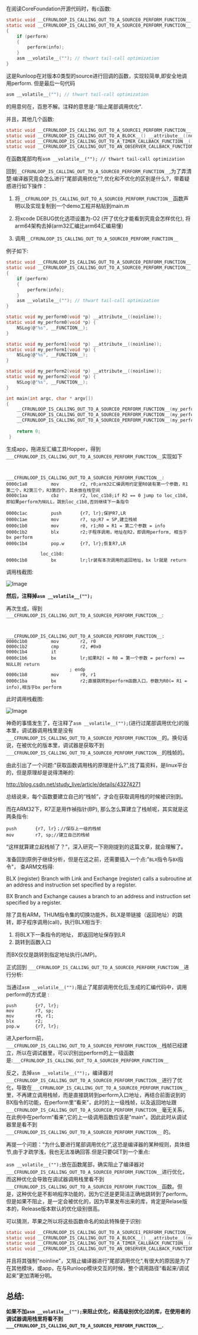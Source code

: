 在阅读CoreFoundation开源代码时，有c函数:
```c
static void __CFRUNLOOP_IS_CALLING_OUT_TO_A_SOURCE0_PERFORM_FUNCTION__() __attribute__((noinline));
static void __CFRUNLOOP_IS_CALLING_OUT_TO_A_SOURCE0_PERFORM_FUNCTION__(void (*perform)(void *), void *info)
{
    if (perform)
    {
        perform(info);
    }
    asm __volatile__(""); // thwart tail-call optimization
}
```
这是Runloop在对版本0类型的source进行回调的函数，实现较简单,即安全地调用perform.
但是最后一句代码
```c
asm __volatile__(""); // thwart tail-call optimization
```
的用意何在，百思不解。注释的意思是:"阻止尾部调用优化".

并且，其他几个函数:
```c
static void __CFRUNLOOP_IS_CALLING_OUT_TO_A_SOURCE1_PERFORM_FUNCTION__() __attribute__((noinline));
static void __CFRUNLOOP_IS_CALLING_OUT_TO_A_BLOCK__() __attribute__((noinline));
static void __CFRUNLOOP_IS_CALLING_OUT_TO_A_TIMER_CALLBACK_FUNCTION__() __attribute__((noinline));
static void __CFRUNLOOP_IS_CALLING_OUT_TO_AN_OBSERVER_CALLBACK_FUNCTION__() __attribute__((noinline));
```

在函数尾部均有`asm __volatile__(""); // thwart tail-call optimization`

回到`__CFRUNLOOP_IS_CALLING_OUT_TO_A_SOURCE0_PERFORM_FUNCTION__`,为了弄清楚:编译器究竟会怎么进行"尾部调用优化"?,优化和不优化的区别是什么?，带着疑惑进行如下操作：

1. 将`__CFRUNLOOP_IS_CALLING_OUT_TO_A_SOURCE0_PERFORM_FUNCTION__`函数声明以及实现复制到一个demo工程并粘贴到main.m 

2. 将xcode DEBUG优化选项设置为-O2 (开了优化才能看到究竟会怎样优化), 将arm64架构去掉(arm32汇编比arm64汇编易懂)
 
3. 调用`__CFRUNLOOP_IS_CALLING_OUT_TO_A_SOURCE0_PERFORM_FUNCTION__`

例子如下:
```c
static void __CFRUNLOOP_IS_CALLING_OUT_TO_A_SOURCE0_PERFORM_FUNCTION__() __attribute__((noinline));
static void __CFRUNLOOP_IS_CALLING_OUT_TO_A_SOURCE0_PERFORM_FUNCTION__(void (*perform)(void *), void *info)
{
    if (perform)
    {
        perform(info);
    }
    asm __volatile__(""); // thwart tail-call optimization
}

static void my_perform0(void *p) __attribute__((noinline));
static void my_perform0(void *p) {
    NSLog(@"%s", __FUNCTION__);
}

static void my_perform1(void *p) __attribute__((noinline));
static void my_perform1(void *p) {
    NSLog(@"%s", __FUNCTION__);
}

static void my_perform2(void *p) __attribute__((noinline));
static void my_perform2(void *p) {
    NSLog(@"%s", __FUNCTION__);
}

int main(int argc, char * argv[])
{
    __CFRUNLOOP_IS_CALLING_OUT_TO_A_SOURCE0_PERFORM_FUNCTION__(my_perform0, "aaa");
    __CFRUNLOOP_IS_CALLING_OUT_TO_A_SOURCE0_PERFORM_FUNCTION__(my_perform1, "bbb");
    __CFRUNLOOP_IS_CALLING_OUT_TO_A_SOURCE0_PERFORM_FUNCTION__(my_perform2, "ccc");
    
    return 0;
 }
```
生成app，拖进反汇编工具Hopper，得到`___CFRUNLOOP_IS_CALLING_OUT_TO_A_SOURCE0_PERFORM_FUNCTION__`实现如下
```assembly

             ___CFRUNLOOP_IS_CALLING_OUT_TO_A_SOURCE0_PERFORM_FUNCTION__:
0000c1a8         mov        r2, r0;arm32汇编调用约定里R0装有第一个参数，R1第二个，R2第三个，R3第四个，其余放在栈空间
0000c1aa         cbz        r2, loc_c1b8;if R2 == 0 jump to loc_c1b8, 即如果perform为NULL，跳到loc_c1b8,否则继续下一条指令

0000c1ac         push       {r7, lr};保护R7,LR
0000c1ae         mov        r7, sp;R7 = SP,建立栈帧
0000c1b0         mov        r0, r1;R0 = R1 = 第二个参数 = info
0000c1b2         blx        r2;子程序调用，地址在R2，即调用perform, 相当于bx perform 
0000c1b4         pop.w      {r7, lr};恢复R7,LR

             loc_c1b8:
0000c1b8         bx         lr;lr装有本次调用的返回地址，bx lr就是 return
```
调用栈截图: 

![Image](http://oem96wx6v.bkt.clouddn.com/屏幕快照%202017-07-13%20上午11.33.48.png)


**然后，注释掉`asm __volatile__("");`**

再次生成，得到`___CFRUNLOOP_IS_CALLING_OUT_TO_A_SOURCE0_PERFORM_FUNCTION__`:

```assembly

             ___CFRUNLOOP_IS_CALLING_OUT_TO_A_SOURCE0_PERFORM_FUNCTION__:
0000c1b0         mov        r2, r0
0000c1b2         cmp        r2, #0x0
0000c1b4         it
0000c1b6         bx         lr;如果R2( = R0 = 第一个参数 = perform) == NULL则 return
                        ; endp
0000c1b8         mov        r0, r1
0000c1ba         bx         r2;直接跳转到perform函数入口，参数为R0(= R1 = info),相当于bx perform
```

此时调用栈截图:

![Image](http://oem96wx6v.bkt.clouddn.com/屏幕快照%202017-07-13%20上午11.40.44.png)



神奇的事情发生了，在注释了`asm __volatile__("");`(进行过尾部调用优化)的版本里，调试器调用栈里是没有`___CFRUNLOOP_IS_CALLING_OUT_TO_A_SOURCE0_PERFORM_FUNCTION__`的。换句话说，在被优化的版本里，调试器是获取不到 `___CFRUNLOOP_IS_CALLING_OUT_TO_A_SOURCE0_PERFORM_FUNCTION__`的栈帧的。

由此引出了一个问题:"获取函数调用栈的原理是什么?",找了篇资料，是linux平台的，但是原理却是说得清晰的:

http://blog.csdn.net/study_live/article/details/43274271

总结说来，每个函数要建立自己的“栈帧”，才会在获取调用栈的时候被识别到。

而在ARM32下，R7正是用作禎指针(BP), 那么怎么算建立了栈帧呢，其实就是这两条指令:

```assembly
push       {r7, lr}；//保存上一级的栈帧
mov        r7, sp;//建立自己的栈帧
```

“这样就算建立起栈帧了？”，深入研究一下刚刚提到的这篇文章，就会理解了。

准备回到原例子继续分析，但是在这之前，还需要插入一个点:"`BLX`指令与`BX`指令"， 查ARM文档得:

BLX (register)
Branch with Link and Exchange (register) calls a subroutine at an address and instruction set specified by a register.

BX
Branch and Exchange causes a branch to an address and instruction set specified by a register.

除了具有ARM，THUM指令集的切换功能外，BLX是带链接（返回地址）的跳转，即子程序调用(call)，执行BLX相当于:

1. 将BLX下一条指令的地址， 即返回地址保存到LR
2. 跳转到函数入口

而BX仅仅是跳转到指定地址执行(JMP)。

正式回到 `___CFRUNLOOP_IS_CALLING_OUT_TO_A_SOURCE0_PERFORM_FUNCTION__`进行分析:

当通过`asm __volatile__("");`阻止了尾部调用优化后,生成的汇编代码中，调用perform的方式是 :
```assembly
push       {r7, lr};
mov        r7, sp;
mov        r0, r1;
blx        r2; 
pop.w      {r7, lr};
```
进入perform前，`___CFRUNLOOP_IS_CALLING_OUT_TO_A_SOURCE0_PERFORM_FUNCTION__`栈帧已经建立，所以在调试器里，可以识别出perform的上一级函数是:`___CFRUNLOOP_IS_CALLING_OUT_TO_A_SOURCE0_PERFORM_FUNCTION__`

反之，去掉`asm __volatile__("");`，编译器对`___CFRUNLOOP_IS_CALLING_OUT_TO_A_SOURCE0_PERFORM_FUNCTION__`进行了优化，导致在`___CFRUNLOOP_IS_CALLING_OUT_TO_A_SOURCE0_PERFORM_FUNCTION__`里，不再建立调用栈帧，而是直接跳转到perform入口地址，再结合前面说到的BX指令的功能，在perform里“看来”，此时的上一级栈帧，以及返回地址跟`___CFRUNLOOP_IS_CALLING_OUT_TO_A_SOURCE0_PERFORM_FUNCTION__`毫无关系，在此例中在perform“看来”,它的上一级调用函数应该是"main"。因此此时从调试器里是看不到`___CFRUNLOOP_IS_CALLING_OUT_TO_A_SOURCE0_PERFORM_FUNCTION__`
的。

再提一个问题：“为什么要进行尾部调用优化?”,这恐是编译器的某种规则，具体细节,由于才疏学浅，我也无法准确回答.但是只要GET到一个重点:

`asm __volatile__("");`放在函数尾部，确实阻止了编译器对`___CFRUNLOOP_IS_CALLING_OUT_TO_A_SOURCE0_PERFORM_FUNCTION__`进行优化，而这种优化会导致在调试器调用栈里看不到`___CFRUNLOOP_IS_CALLING_OUT_TO_A_SOURCE0_PERFORM_FUNCTION__`函数。但是，这种优化是不影响程序功能的，因为它还是更简洁正确地跳转到了perform。但是如果不阻止，是一定会被优化的，因为苹果发布出来的库，肯定是Relase版本的，Release版本默认的优化级别很高。

可以猜测，苹果之所以将这些函数命名的如此特殊便于识别:
```c
static void __CFRUNLOOP_IS_CALLING_OUT_TO_A_SOURCE1_PERFORM_FUNCTION__() __attribute__((noinline));
static void __CFRUNLOOP_IS_CALLING_OUT_TO_A_BLOCK__() __attribute__((noinline));
static void __CFRUNLOOP_IS_CALLING_OUT_TO_A_TIMER_CALLBACK_FUNCTION__() __attribute__((noinline));
static void __CFRUNLOOP_IS_CALLING_OUT_TO_AN_OBSERVER_CALLBACK_FUNCTION__() __attribute__((noinline));
```

并且将其强制"noinline"，又阻止编译器进行”尾部调用优化“,有很大的原因是为了在其他模块，或app，在与Runloop模块交互的时候，整个调用路径“看起来/调试起来”更加清晰分明。

## 总结:
**如果不加`asm __volatile__("");`来阻止优化，经高级别优化过的库，在使用者的调试器调用栈里将看不到`___CFRUNLOOP_IS_CALLING_OUT_TO_A_SOURCE0_PERFORM_FUNCTION__`.**
